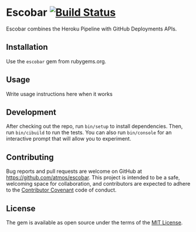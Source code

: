 # Escobar [![Build Status](https://travis-ci.org/atmos/escobar.svg?branch=master)](https://travis-ci.org/atmos/escobar)

Escobar combines the Heroku Pipeline with GitHub Deployments APIs.

## Installation

Use the `escobar` gem from rubygems.org.

## Usage

Write usage instructions here when it works

## Development

After checking out the repo, run `bin/setup` to install dependencies. Then, run `bin/cibuild` to run the tests. You can also run `bin/console` for an interactive prompt that will allow you to experiment.

## Contributing

Bug reports and pull requests are welcome on GitHub at https://github.com/atmos/escobar. This project is intended to be a safe, welcoming space for collaboration, and contributors are expected to adhere to the [Contributor Covenant](http://contributor-covenant.org) code of conduct.

## License

The gem is available as open source under the terms of the [MIT License](http://opensource.org/licenses/MIT).
